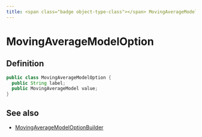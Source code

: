 ```yaml
---
title: <span class="badge object-type-class"></span> MovingAverageModelOption
---
```

# <span class="badge object-type-class"></span> MovingAverageModelOption

## Definition

```java
public class MovingAverageModelOption {
  public String label;
  public MovingAverageModel value;
}
```
## See also

 * <span class="badge builder"></span> [MovingAverageModelOptionBuilder](./builder-MovingAverageModelOptionBuilder.md)
